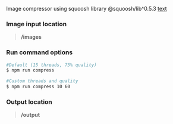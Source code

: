 Image compressor using squoosh library @squoosh/lib^0.5.3
[text](https://www.npmjs.com/package/@squoosh/lib)

### Image input location
> **/images**
### Run command options
```bash
#Default (15 threads, 75% quality)
$ npm run compress

#Custom threads and quality
$ npm run compress 10 60
```
### Output location
> **/output**
